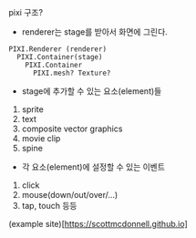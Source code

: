 pixi 구조?


- renderer는 stage를 받아서 화면에 그린다.
```
PIXI.Renderer (renderer)
  PIXI.Container(stage)
    PIXI.Container
      PIXI.mesh? Texture?
```

- stage에 추가할 수 있는 요소(element)들
1. sprite
2. text
3. composite vector graphics
4. movie clip
5. spine

- 각 요소(element)에 설정할 수 있는 이벤트
1. click
2. mouse(down/out/over/...)
3. tap, touch 등등


(example site)[https://scottmcdonnell.github.io]